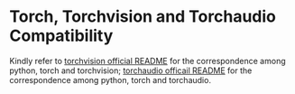 # Torch, Torchvision and Torchaudio Compatibility

Kindly refer to [torchvision official README](https://github.com/pytorch/vision/blob/main/README.rst) for the correspondence among python, torch and torchvision; [torchaudio officail README](https://github.com/pytorch/audio/blob/main/README.md) for the correspondence among python, torch and torchaudio.
